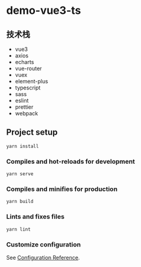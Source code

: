 # demo-vue3-ts

## 技术栈
* vue3
* axios
* echarts
* vue-router
* vuex
* element-plus
* typescript
* sass
* eslint 
* prettier
* webpack

## Project setup
```
yarn install
```

### Compiles and hot-reloads for development
```
yarn serve
```

### Compiles and minifies for production
```
yarn build
```

### Lints and fixes files
```
yarn lint
```

### Customize configuration
See [Configuration Reference](https://cli.vuejs.org/config/).
